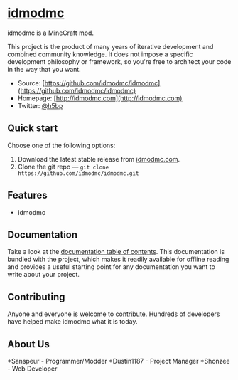 # [idmodmc](http://idmodmc.com)

idmodmc is a MineCraft mod.

This project is the product of many years of iterative development and combined
community knowledge. It does not impose a specific development philosophy or
framework, so you're free to architect your code in the way that you want.

* Source: [https://github.com/idmodmc/idmodmc](https://github.com/idmodmc/idmodmc)
* Homepage: [http://idmodmc.com](http://idmodmc.com)
* Twitter: [@h5bp](http://twitter.com/idmodmc)


## Quick start

Choose one of the following options:

1. Download the latest stable release from
   [idmodmc.com](http://idmodmc.com/).
2. Clone the git repo — `git clone
   https://github.com/idmodmc/idmodmc.git`


## Features

* idmodmc


## Documentation

Take a look at the [documentation table of contents](/idmodmc/idmodmc/blob/master/README.md). This
documentation is bundled with the project, which makes it readily available for
offline reading and provides a useful starting point for any documentation you
want to write about your project.


## Contributing

Anyone and everyone is welcome to [contribute](/idmodmc/idmodmc/blob/master/doc/contribute.md). Hundreds of
developers have helped make idmodmc what it is today.

## About Us

*Sanspeur - Programmer/Modder
*Dustin1187 - Project Manager
*Shonzee - Web Developer
